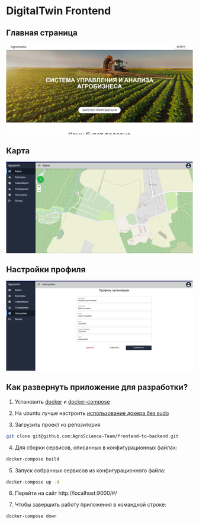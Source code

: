 # DigitalTwin Frontend

## Главная страница

![home_page](https://github.com/AgroScience-Team/frontend/blob/new_master/docs/home_page.jpg)

## Карта

![map_page](https://github.com/AgroScience-Team/frontend/blob/new_master/docs/map_page.jpg)

## Настройки профиля

![settings_page](https://github.com/AgroScience-Team/frontend/blob/new_master/docs/settings_page.jpg)

## Как развернуть приложение для разработки?

1. Установить [docker](https://docs.docker.com/install/overview/) и [docker-compose](https://docs.docker.com/compose/install/)
   
2. На ubuntu лучше настроить [использование докера без sudo](https://askubuntu.com/questions/477551/how-can-i-use-docker-without-sudo)

3. Загрузить проект из репозитория

```sh
git clone git@github.com:AgroScience-Team/frontend-to-backend.git
``` 
4. Для сборки сервисов, описанных в конфигурационных файлах:
```sh
docker-compose build
```
5. Запуск собранных сервисов из конфигурационного файла:
```sh
docker-compose up -d
```
6. Перейти на сайт
http://localhost:9000/#/   
 
7. Чтобы завершить работу приложения в командной строке: 
```sh
docker-compose down  
``` 
